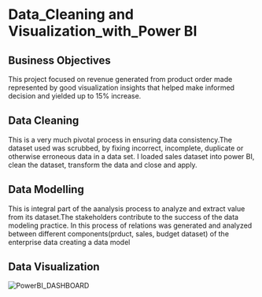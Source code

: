 # Data_Cleaning and Visualization_with_Power BI

## Business Objectives
This project focused on revenue generated from product order made represented by good visualization insights that 
helped make informed decision and yielded up to 15% increase.
## Data Cleaning
This is a very much pivotal process in ensuring data consistency.The dataset used was scrubbed, by fixing incorrect, incomplete, duplicate or otherwise erroneous data in a data set.
I loaded sales dataset into power BI, clean the dataset, transform the data and close and apply.
## Data Modelling
This is integral part of the aanalysis process to analyze and extract value from its dataset.The stakeholders contribute to the success of the data modeling practice. 
In this process of  relations was generated and analyzed between different components(prduct, sales, budget dataset) of the enterprise data creating a data model 

## Data Visualization

![PowerBI_DASHBOARD](https://github.com/mayowa-hub/Data_Cleaning_with_SQL/assets/129955412/d6cf95d8-cba0-4c03-a272-8168849b28d8)
